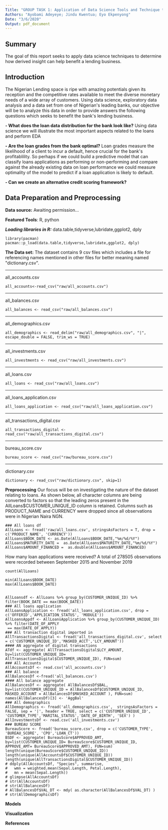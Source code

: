 ```yaml
---
Title: "GROUP TASK 1: Application of Data Science Tools and Technique to Improve a Lending Business"
Authors: "Ayobami Adeyeye; Jindu Kwentua; Eyo Ekpenyong"
Date: "3/6/2020"
Output: pdf_document
---
```




## Summary
The goal of this report seeks to apply data science techniques to determine how derived insight can help benefit a lending business.

## Introduction

The Nigerian Lending space is ripe with amazing potentials given its reception and the competitive rates available to meet the diverse monetary needs of a wide array of customers. Using data science, exploratory data analysis and a data set from one of Nigerian's leading banks, our objective will be to analyze this data in order to provide answers the following questions which seeks to benefit the bank's lending business.

**-	What does the loan data distribution for the bank look like?** Using data science  we will illustrate the most important aspects related to the loans and perform EDA

**-	Are the loan grades from the bank optimal?** Loan grades measure the likelihood of a client to incur a default, hence crucial for the bank's profitablility. So perhaps if we could build a predictive model that can classify loans applications as performing or non-performing and compare against the already existing data on loan performance we could measure optimality of the model to predict if a loan application is likely to default.

**-	Can we create an alternative credit scoring framework?**


## Data Preparation and Preprocessing

**Data source:** Awaiting permission...

**Featured Tools**: R, python

***Loading libraries in R:*** data.table,tidyverse,lubridate,ggplot2, dply

```{r library}
library(pacman)
pacman::p_load(data.table,tidyverse,lubridate,ggplot2, dply)
```
  
**The Data set:** The dataset contains 9 csv files which includes a file for referencing names mentioned in other files for better meaning named "dictionary.csv".
****
all_accounts.csv
```{r}
all_accounts<-read_csv("raw/all_accounts.csv")

```
****
all_balances.csv
```{r}
all_balances <- read_csv("raw/all_balances.csv")
```
****
all_demographics.csv
```{r}
all_demographics <- read_delim("raw/all_demographics.csv", "|", escape_double = FALSE, trim_ws = TRUE)

```
****
all_investments.csv
```{r}
all_investments <- read_csv("raw/all_investments.csv")
```
****
all_loans.csv
```{r}
all_loans <- read_csv("raw/all_loans.csv")
```
****
all_loans_application.csv
```{r}
all_loans_application <- read_csv("raw/all_loans_application.csv")
```
****
all_transactions_digital.csv
```{r}
all_transactions_digital <- read_csv("raw/all_transactions_digital.csv")
```
****
bureau_score.csv
```{r}
bureau_score <- read_csv("raw/bureau_score.csv")
```
****
dictionary.csv
```{r}
dictionary <- read_csv("raw/dictionary.csv", skip=1)
```
 

**Preprocessing**
Our focus will be on investigating the nature of the dataset relating to loans. As shown below, all character columns are being converted to factors so that the leading zeros present in the AllLoans$CUSTOMER_UNIQUE_ID column is retained. Columns such as PRODUCT_NAME and CURRENCY were dropped since all observations were in Nigerian Naira NGN.
```{r}
### All loans df
AllLoans <- fread('raw/all_loans.csv', stringsAsFactors = T, drop = c('PRODUCT_NAME', 'CURRENCY'))
AllLoans$BOOK_DATE <- as.Date(AllLoans$BOOK_DATE,"%m/%d/%Y")
AllLoans$MATURITY_DATE =  as.Date(AllLoans$MATURITY_DATE,"%m/%d/%Y")
AllLoans$AMOUNT_FINANCED =  as.double(AllLoans$AMOUNT_FINANCED)

```
How many loan applications were received? A total of 278505 observations were recorded between September 2015 and November 2019
```{r}
count(AllLoans)

min(AllLoans$BOOK_DATE)
max(AllLoans$BOOK_DATE)


```

```{r}
AllLoansdf <- AllLoans %>% group_by(CUSTOMER_UNIQUE_ID) %>% filter(BOOK_DATE == max(BOOK_DATE))
### All loans application
AllLoansApplication <- fread('all_loans_application.csv', drop = c('OFFERID','APPLICATION_STATUS', 'MODULE'))
AllLoansAppdf <- AllLoansApplication %>% group_by(CUSTOMER_UNIQUE_ID) %>% filter(DATE_OF_APPLY
 == max(DATE_OF_APPLY))
### All transaction digital imported in
AllTransactionsDigital <- fread('all_transactions_digital.csv', select = c('CUSTOMER_UNIQUE_ID','MASKED_ACCT','LCY_AMOUNT'))
#### AN aggregate of digital transactions
ATdf <- aggregate( AllTransactionsDigital$LCY_AMOUNT, by=list(CUSTOMER_UNIQUE_ID= AllTransactionsDigital$CUSTOMER_UNIQUE_ID), FUN=sum)
### All Accounts
AllAccountsDf <- read.csv('all_accounts.csv')
### All balance
AllBalancesDf <-fread('all_balances.csv')
#### All balance aggregate
AllBalancesDf <- aggregate( AllBalancesDf$BAL, by=list(CUSTOMER_UNIQUE_ID = AllBalancesDf$CUSTOMER_UNIQUE_ID, MASKED_ACCOUNT = AllBalancesDf$MASKED_ACCOUNT ), FUN=sum)
names(AllBalancesDf)[3] <- 'AggBal'
### All demographics
AllDemographics <- fread('all_demographics.csv',  stringsAsFactors = FALSE, sep = '|', header = TRUE, select = c('CUSTOMER_UNIQUE_ID', 'CUSTOMER_TYPE','MARITAL_STATUS','DATE_OF_BIRTH', 'SEX') )
AllInvestmentsDf <- read.csv('all_investments.csv')
### BUREAU SCORE
BureauScore <- fread('bureau_score.csv', drop = c('CUSTOMER_TYPE', 'BUREAU_SCORE', 'CPO','LOAN_CT'))
BSDF <- aggregate( BureauScore$APPROVED_AMT, by=list(CUSTOMER_UNIQUE_ID= BureauScore$CUSTOMER_UNIQUE_ID, APPROVE_AMT= BureauScore$APPROVED_AMT), FUN=sum)
length(unique(BureauScore$CUSTOMER_UNIQUE_ID)) 
length(unique(AllAccountsDf$CUSTOMER_UNIQUE_ID))
length(unique(AllTransactionsDigital$CUSTOMER_UNIQUE_ID))
# ddply(AllAccountsDf, "Species", summarise, 
#   wmn = weighted.mean(Sepal.Length, Petal.Length),
#   mn = mean(Sepal.Length))
# glimpse(AllAccountsDf)
# str(AllAccountsDf)
# str(AllBalancesDf)
# AllBalancesDf$VAL_DT <- mdy( as.character(AllBalancesDf$VAL_DT) )
# str(AllDemographicsDf)
```
**Models**

**Visualization**

**References**



